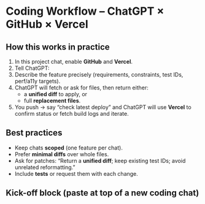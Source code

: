 # Coding Workflow – ChatGPT × GitHub × Vercel

## How this works in practice
1. In this project chat, enable **GitHub** and **Vercel**.
2. Tell ChatGPT:
3. Describe the feature precisely (requirements, constraints, test IDs, perf/a11y targets).
4. ChatGPT will fetch or ask for files, then return either:
   - a **unified diff** to apply, or
   - full **replacement files**.
5. You push → say “check latest deploy” and ChatGPT will use **Vercel** to confirm status or fetch build logs and iterate.

## Best practices
- Keep chats **scoped** (one feature per chat).
- Prefer **minimal diffs** over whole files.
- Ask for patches: “Return a **unified diff**; keep existing test IDs; avoid unrelated reformatting.”
- Include **tests** or request them with each change.

## Kick-off block (paste at top of a new coding chat)
